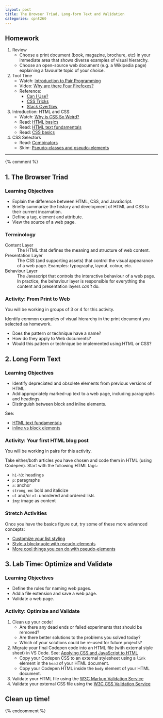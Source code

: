 ```yaml
---
layout: post
title: The Browser Triad, Long-form Text and Validation
categories: cpnt260
---
```


## Homework
1. Review
    - Choose a print document (book, magazine, brochure, etc) in your immediate area that shows diverse examples of visual hierarchy.
    - Choose an open-source web document (e.g. a Wikipedia page) explaining a favourite topic of your choice.
2. Tool Time
    - Watch: [Introduction to Pair Programming](https://www.youtube.com/watch?v=vgkahOzFH2Q)
    - Video: [Why are there Four Firefoxes?](https://youtu.be/qQ1oQJJn1nQ)
    - Reference: 
        - [Can I Use?](https://caniuse.com/)
        - [CSS Tricks](https://css-tricks.com/)
        - [Stack Overflow](https://stackoverflow.com/)
3. Introduction: HTML and CSS
    - Watch: [Why is CSS So Weird?](https://www.youtube.com/watch?v=aHUtMbJw8iA)
    - Read: [HTML basics](https://developer.mozilla.org/en-US/docs/Learn/Getting_started_with_the_web/HTML_basics)
    - Read: [HTML text fundamentals](https://developer.mozilla.org/en-US/docs/Learn/HTML/Introduction_to_HTML/HTML_text_fundamentals)
    - Read: [CSS basics](https://developer.mozilla.org/en-US/docs/Learn/Getting_started_with_the_web/CSS_basics)
4. CSS Selectors
    - Read: [Combinators](https://developer.mozilla.org/en-US/docs/Learn/CSS/Building_blocks/Selectors/Combinators)
    - Skim: [Pseudo-classes and pseudo-elements](https://developer.mozilla.org/en-US/docs/Learn/CSS/Building_blocks/Selectors/Pseudo-classes_and_pseudo-elements)

---

{% comment %}

## 1. The Browser Triad
### Learning Objectives
- Explain the difference between HTML, CSS, and JavaScript.
- Briefly summarize the history and development of HTML and CSS to their current incarnation.
- Define a tag, element and attribute.
- View the source of a web page.

### Terminology
<dl>
  <dt>Content Layer</dt>
  <dd>The HTML that defines the meaning and structure of web content.</dd>
  <dt>Presentation Layer</dt>
  <dd>The CSS (and supporting assets) that control the visual appearance of a web page. Examples: typography, layout, colour, etc.</dd>
  <dt>Behaviour Layer</dt>
  <dd>The Javascript that controls the interactive behaviour of a web page. In practice, the behaviour layer is responsible for everything the content and presentation layers <em>can't</em> do.</dd>
</dl>

### Activity: From Print to Web
You will be working in groups of 3 or 4 for this activity.

Identify common examples of visual hierarchy in the print document you selected as homework. 
- Does the pattern or technique have a name? 
- How do they apply to Web documents?
- Would this pattern or technique be implemented using HTML or CSS?

## 2. Long Form Text
### Learning Objectives
- Identify depreciated and obsolete elements from previous versions of HTML.
- Add appropriately marked-up text to a web page, including paragraphs and headings.
- Distinguish between block and inline elements.

See:
- [HTML text fundamentals](https://developer.mozilla.org/en-US/docs/Learn/HTML/Introduction_to_HTML/HTML_text_fundamentals)
- [inline vs block elements](https://stackoverflow.com/questions/9189810/css-display-inline-vs-inline-block)

### Activity: Your first HTML blog post
You will be working in pairs for this activity. 

Take either/both articles you have chosen and code them in HTML (using Codepen). Start with the following HTML tags:
- `h1`-`h3`: headings
- `p`: paragraphs
- `a`: anchor
- `strong`, `em`: bold and italicize
- `ul` and/or `ol`: unordered and ordered lists
- `img`: image as content

### Stretch Activities
Once you have the basics figure out, try some of these more advanced concepts:
- [Customize your list styling](https://css-tricks.com/almanac/properties/l/list-style/)
- [Style a blockquote with pseudo-elements](https://css-tricks.com/snippets/css/simple-and-nice-blockquote-styling/)
- [More cool things you can do with pseudo-elements](https://css-tricks.com/pseudo-element-roundup/)

## 3. Lab Time: Optimize and Validate
### Learning Objectives
- Define the rules for naming web pages.
- Add a file extension and save a web page.
- Validate a web page.

### Activity: Optimize and Validate
1. Clean up your code!
    - Are there any dead ends or failed experiments that should be removed?
    - Are there better solutions to the problems you solved today?
    - Which of your solutions could be re-used for future projects?
2. Migrate your final Codepen code into an HTML file (with external style sheet) in VS Code. See: [Applying CSS and JavaScript to HTML](https://developer.mozilla.org/en-US/docs/Learn/HTML/Introduction_to_HTML/The_head_metadata_in_HTML#Applying_CSS_and_JavaScript_to_HTML)
    - Copy your Codepen CSS to an external stylesheet using a `link` element in the `head` of your HTML document.
    - Copy your Codepen HTML inside the `body` element of your HTML document. 
3. Validate your HTML file using the [W3C Markup Validation Service](https://validator.w3.org/)
4. Validate your external CSS file using the [W3C CSS Validation Service](https://jigsaw.w3.org/css-validator/)

## Clean up time!

{% endcomment %}
